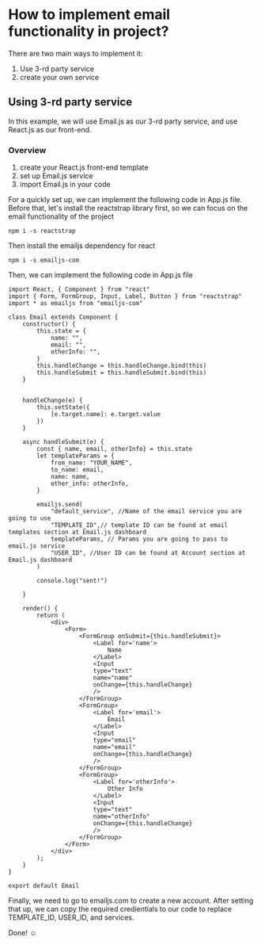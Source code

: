 # How to implement email functionality in project?

There are two main ways to implement it:
1. Use 3-rd party service
2. create your own service


## Using 3-rd party service

In this example, we will use Email.js as our 3-rd party service, and use React.js as our front-end.

### Overview
1. create your React.js front-end template
2. set up Email.js service
3. import Email.js in your code

For a quickly set up, we can implement the following code in App.js file.
Before that, let's install the reactstrap library first, so we can focus on the email functionality of the project

```
npm i -s reactstrap
```
Then install the emailjs dependency for react 

```
npm i -s emailjs-com
```
Then, we can implement the following code in App.js file

```
import React, { Component } from "react"
import { Form, FormGroup, Input, Label, Button } from "reactstrap"
import * as emailjs from "emailjs-com"

class Email extends Component {
    constructor() {
        this.state = {
            name: "",
            email: "",
            otherInfo: "",
        }
        this.handleChange = this.handleChange.bind(this)
        this.handleSubmit = this.handleSubmit.bind(this)
    }


    handleChange(e) {
        this.setState({
            [e.target.name]: e.target.value
        })
    }

    async handleSubmit(e) {
        const { name, email, otherInfo} = this.state
        let templateParams = {
            from_name: "YOUR_NAME",
            to_name: email,
            name: name,
            other_info: otherInfo,
        }

        emailjs.send(
            "default_service", //Name of the email service you are going to use
            "TEMPLATE_ID",// template ID can be found at email templates section at Email.js dashboard
            templateParams, // Params you are going to pass to email.js service
            "USER_ID", //User ID can be found at Account section at Email.js dashboard
        )

        console.log("sent!")

    }

    render() {
        return (
            <div>
                <Form>
                    <FormGroup onSubmit={this.handleSubmit}>
                        <Label for='name'>
                            Name
                        </Label>
                        <Input
                        type="text"
                        name="name"
                        onChange={this.handleChange}
                        />
                    </FormGroup>
                    <FormGroup>
                        <Label for='email'>
                            Email
                        </Label>
                        <Input
                        type="email"
                        name="email"
                        onChange={this.handleChange}
                        />
                    </FormGroup>
                    <FormGroup>
                        <Label for='otherInfo'>
                            Other Info
                        </Label>
                        <Input
                        type="text"
                        name="otherInfo"
                        onChange={this.handleChange}
                        />
                    </FormGroup>
                </Form>
            </div>
        );
    }
}

export default Email

```
Finally, we need to go to emailjs.com to create a new account. After setting that up, we can copy the required credientials to our code to replace TEMPLATE_ID, USER_ID, and services.

Done! ☺️

